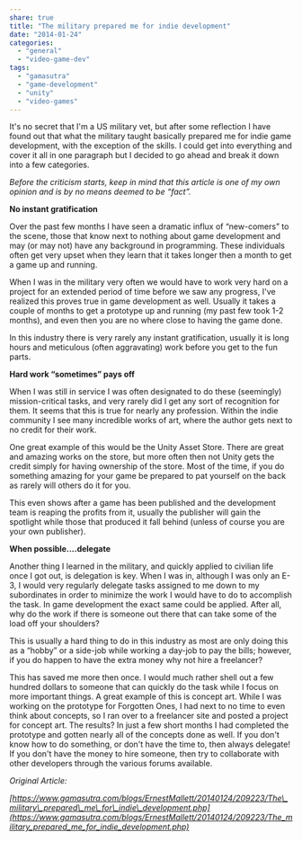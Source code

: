 ```yaml
---
share: true
title: "The military prepared me for indie development"
date: "2014-01-24"
categories: 
  - "general"
  - "video-game-dev"
tags: 
  - "gamasutra"
  - "game-development"
  - "unity"
  - "video-games"
---
```


It's no secret that I'm a US military vet, but after some reflection I have found out that what the military taught basically prepared me for indie game development, with the exception of the skills. I could get into everything and cover it all in one paragraph but I decided to go ahead and break it down into a few categories.

_Before the criticism starts, keep in mind that this article is one of my own opinion and is by no means deemed to be “fact”._

**No instant gratification**

Over the past few months I have seen a dramatic influx of “new-comers” to the scene, those that know next to nothing about game development and may (or may not) have any background in programming. These individuals often get very upset when they learn that it takes longer then a month to get a game up and running.

When I was in the military very often we would have to work very hard on a project for an extended period of time before we saw any progress, I've realized this proves true in game development as well. Usually it takes a couple of months to get a prototype up and running (my past few took 1-2 months), and even then you are no where close to having the game done.

In this industry there is very rarely any instant gratification, usually it is long hours and meticulous (often aggravating) work before you get to the fun parts.

**Hard work “sometimes” pays off**

When I was still in service I was often designated to do these (seemingly) mission-critical tasks, and very rarely did I get any sort of recognition for them. It seems that this is true for nearly any profession. Within the indie community I see many incredible works of art, where the author gets next to no credit for their work.

One great example of this would be the Unity Asset Store. There are great and amazing works on the store, but more often then not Unity gets the credit simply for having ownership of the store. Most of the time, if you do something amazing for your game be prepared to pat yourself on the back as rarely will others do it for you.

This even shows after a game has been published and the development team is reaping the profits from it, usually the publisher will gain the spotlight while those that produced it fall behind (unless of course you are your own publisher).

**When possible....delegate**

Another thing I learned in the military, and quickly applied to civilian life once I got out, is delegation is key. When I was in, although I was only an E-3, I would very regularly delegate tasks assigned to me down to my subordinates in order to minimize the work I would have to do to accomplish the task. In game development the exact same could be applied. After all, why do the work if there is someone out there that can take some of the load off your shoulders?

This is usually a hard thing to do in this industry as most are only doing this as a “hobby” or a side-job while working a day-job to pay the bills; however, if you do happen to have the extra money why not hire a freelancer?

This has saved me more then once. I would much rather shell out a few hundred dollars to someone that can quickly do the task while I focus on more important things. A great example of this is concept art. While I was working on the prototype for Forgotten Ones, I had next to no time to even think about concepts, so I ran over to a freelancer site and posted a project for concept art. The results? In just a few short months I had completed the prototype and gotten nearly all of the concepts done as well. If you don't know how to do something, or don't have the time to, then always delegate! If you don't have the money to hire someone, then try to collaborate with other developers through the various forums available.

_Original Article:_ 

_[https://www.gamasutra.com/blogs/ErnestMallett/20140124/209223/The\_military\_prepared\_me\_for\_indie\_development.php](https://www.gamasutra.com/blogs/ErnestMallett/20140124/209223/The_military_prepared_me_for_indie_development.php)_

